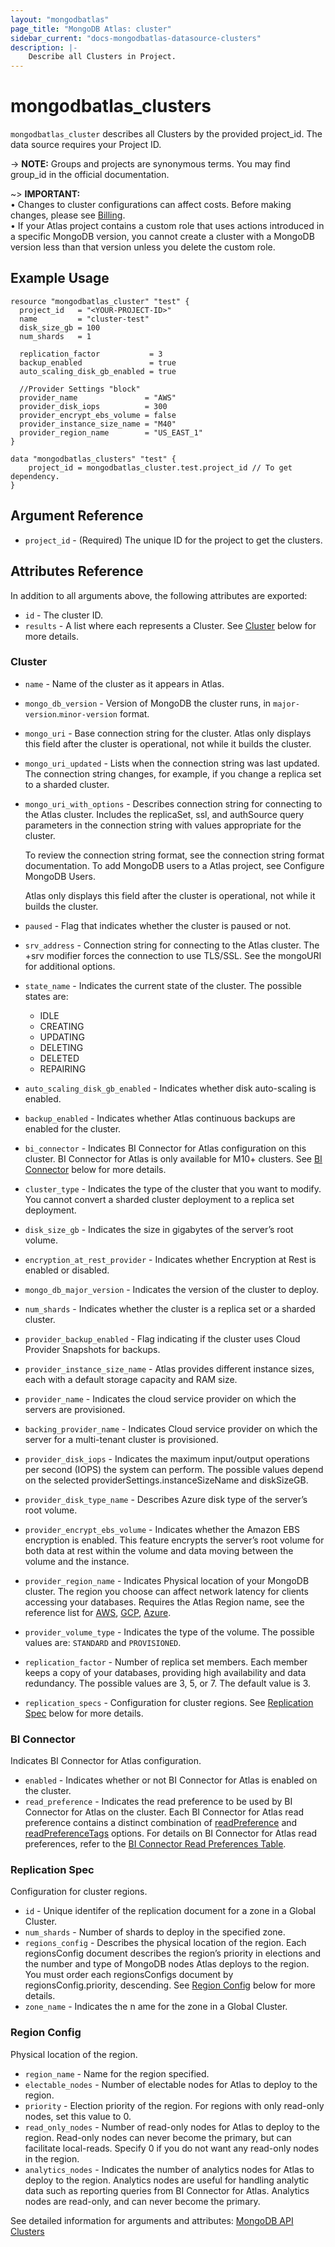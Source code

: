 ```yaml
---
layout: "mongodbatlas"
page_title: "MongoDB Atlas: cluster"
sidebar_current: "docs-mongodbatlas-datasource-clusters"
description: |-
    Describe all Clusters in Project.
---
```


# mongodbatlas_clusters

`mongodbatlas_cluster` describes all Clusters by the provided project_id. The data source requires your Project ID.

-> **NOTE:** Groups and projects are synonymous terms. You may find group_id in the official documentation.

~> **IMPORTANT:**
<br> &#8226; Changes to cluster configurations can affect costs. Before making changes, please see [Billing](https://docs.atlas.mongodb.com/billing/).
<br> &#8226; If your Atlas project contains a custom role that uses actions introduced in a specific MongoDB version, you cannot create a cluster with a MongoDB version less than that version unless you delete the custom role.

## Example Usage

```hcl
resource "mongodbatlas_cluster" "test" {
  project_id   = "<YOUR-PROJECT-ID>"
  name         = "cluster-test"
  disk_size_gb = 100
  num_shards   = 1

  replication_factor           = 3
  backup_enabled               = true
  auto_scaling_disk_gb_enabled = true

  //Provider Settings "block"
  provider_name               = "AWS"
  provider_disk_iops          = 300
  provider_encrypt_ebs_volume = false
  provider_instance_size_name = "M40"
  provider_region_name        = "US_EAST_1"
}

data "mongodbatlas_clusters" "test" {
	project_id = mongodbatlas_cluster.test.project_id // To get dependency.
}
```

## Argument Reference

* `project_id` - (Required) The unique ID for the project to get the clusters.

## Attributes Reference

In addition to all arguments above, the following attributes are exported:

* `id` - The cluster ID.
* `results` - A list where each represents a Cluster. See [Cluster](#cluster) below for more details.

### Cluster

* `name` - Name of the cluster as it appears in Atlas.
*  `mongo_db_version` - Version of MongoDB the cluster runs, in `major-version`.`minor-version` format.
* `mongo_uri` - Base connection string for the cluster. Atlas only displays this field after the cluster is operational, not while it builds the cluster.
* `mongo_uri_updated` - Lists when the connection string was last updated. The connection string changes, for example, if you change a replica set to a sharded cluster.
* `mongo_uri_with_options` - Describes connection string for connecting to the Atlas cluster. Includes the replicaSet, ssl, and authSource query parameters in the connection string with values appropriate for the cluster.

    To review the connection string format, see the connection string format documentation. To add MongoDB users to a Atlas project, see Configure MongoDB Users.

    Atlas only displays this field after the cluster is operational, not while it builds the cluster.
* `paused` - Flag that indicates whether the cluster is paused or not.
* `srv_address` - Connection string for connecting to the Atlas cluster. The +srv modifier forces the connection to use TLS/SSL. See the mongoURI for additional options.
* `state_name` - Indicates the current state of the cluster. The possible states are:
    - IDLE
    - CREATING
    - UPDATING
    - DELETING
    - DELETED
    - REPAIRING
* `auto_scaling_disk_gb_enabled` - Indicates whether disk auto-scaling is enabled.
* `backup_enabled` - Indicates whether Atlas continuous backups are enabled for the cluster.
* `bi_connector` - Indicates BI Connector for Atlas configuration on this cluster. BI Connector for Atlas is only available for M10+ clusters. See [BI Connector](#bi-connector) below for more details.
* `cluster_type` - Indicates the type of the cluster that you want to modify. You cannot convert a sharded cluster deployment to a replica set deployment.
* `disk_size_gb` - Indicates the size in gigabytes of the server’s root volume.
* `encryption_at_rest_provider` - Indicates whether Encryption at Rest is enabled or disabled.
* `mongo_db_major_version` - Indicates the version of the cluster to deploy.
* `num_shards` - Indicates whether the cluster is a replica set or a sharded cluster.
* `provider_backup_enabled` - Flag indicating if the cluster uses Cloud Provider Snapshots for backups.
* `provider_instance_size_name` - Atlas provides different instance sizes, each with a default storage capacity and RAM size.
* `provider_name` - Indicates the cloud service provider on which the servers are provisioned.
* `backing_provider_name` - Indicates Cloud service provider on which the server for a multi-tenant cluster is provisioned.
* `provider_disk_iops` - Indicates the maximum input/output operations per second (IOPS) the system can perform. The possible values depend on the selected providerSettings.instanceSizeName and diskSizeGB.
* `provider_disk_type_name` - Describes Azure disk type of the server’s root volume.
* `provider_encrypt_ebs_volume` - Indicates whether the Amazon EBS encryption is enabled. This feature encrypts the server’s root volume for both data at rest within the volume and data moving between the volume and the instance.
* `provider_region_name` - Indicates Physical location of your MongoDB cluster. The region you choose can affect network latency for clients accessing your databases. Requires the Atlas Region name, see the reference list for [AWS](https://docs.atlas.mongodb.com/reference/amazon-aws/), [GCP](https://docs.atlas.mongodb.com/reference/google-gcp/), [Azure](https://docs.atlas.mongodb.com/reference/microsoft-azure/). 
* `provider_volume_type` - Indicates the type of the volume. The possible values are: `STANDARD` and `PROVISIONED`.
* `replication_factor` - Number of replica set members. Each member keeps a copy of your databases, providing high availability and data redundancy. The possible values are 3, 5, or 7. The default value is 3.

* `replication_specs` - Configuration for cluster regions.  See [Replication Spec](#replication-spec) below for more details.



### BI Connector

Indicates BI Connector for Atlas configuration.

* `enabled` - Indicates whether or not BI Connector for Atlas is enabled on the cluster.
* `read_preference` - Indicates the read preference to be used by BI Connector for Atlas on the cluster. Each BI Connector for Atlas read preference contains a distinct combination of [readPreference](https://docs.mongodb.com/manual/core/read-preference/) and [readPreferenceTags](https://docs.mongodb.com/manual/core/read-preference/#tag-sets) options. For details on BI Connector for Atlas read preferences, refer to the [BI Connector Read Preferences Table](https://docs.atlas.mongodb.com/tutorial/create-global-writes-cluster/#bic-read-preferences).

### Replication Spec

Configuration for cluster regions.

* `id` - Unique identifer of the replication document for a zone in a Global Cluster.
* `num_shards` - Number of shards to deploy in the specified zone.
* `regions_config` - Describes the physical location of the region. Each regionsConfig document describes the region’s priority in elections and the number and type of MongoDB nodes Atlas deploys to the region. You must order each regionsConfigs document by regionsConfig.priority, descending. See [Region Config](#region-config) below for more details.
* `zone_name` - Indicates the n ame for the zone in a Global Cluster.


### Region Config

Physical location of the region.

* `region_name` - Name for the region specified.
* `electable_nodes` - Number of electable nodes for Atlas to deploy to the region.
* `priority` -  Election priority of the region. For regions with only read-only nodes, set this value to 0.
* `read_only_nodes` - Number of read-only nodes for Atlas to deploy to the region. Read-only nodes can never become the primary, but can facilitate local-reads. Specify 0 if you do not want any read-only nodes in the region.
* `analytics_nodes` - Indicates the number of analytics nodes for Atlas to deploy to the region. Analytics nodes are useful for handling analytic data such as reporting queries from BI Connector for Atlas. Analytics nodes are read-only, and can never become the primary.



See detailed information for arguments and attributes: [MongoDB API Clusters](https://docs.atlas.mongodb.com/reference/api/clusters-create-one/)

